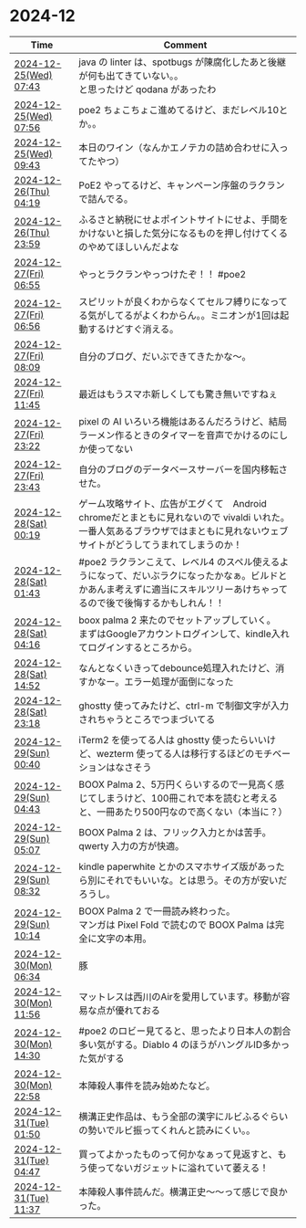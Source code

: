 # 2024-12

| Time | Comment |
| ----- | ------- |
| [2024-12-25(Wed) 07:43](https://bsky.app/profile/tokuhirom.bsky.social/post/3le4hmaarns2x) | java の linter は、spotbugs が陳腐化したあと後継が何も出てきていない。。<br>と思ったけど qodana があったわ |
| [2024-12-25(Wed) 07:56](https://bsky.app/profile/tokuhirom.bsky.social/post/3le4icweuds2x) | poe2 ちょこちょこ進めてるけど、まだレベル10とか。。 |
| [2024-12-25(Wed) 09:43](https://bsky.app/profile/tokuhirom.bsky.social/post/3le4ob47rpk2x) | 本日のワイン（なんかエノテカの詰め合わせに入ってたやつ） |
| [2024-12-26(Thu) 04:19](https://bsky.app/profile/tokuhirom.bsky.social/post/3le6mmtec5s2g) | PoE2 やってるけど、キャンペーン序盤のラクランで詰んでる。 |
| [2024-12-26(Thu) 23:59](https://bsky.app/profile/tokuhirom.bsky.social/post/3leaoltncc22d) | ふるさと納税にせよポイントサイトにせよ、手間をかけないと損した気分になるものを押し付けてくるのやめてほしいんだよな |
| [2024-12-27(Fri) 06:55](https://bsky.app/profile/tokuhirom.bsky.social/post/3lebft6nnpc2a) | やっとラクランやっつけたぞ！！    #poe2 |
| [2024-12-27(Fri) 06:56](https://bsky.app/profile/tokuhirom.bsky.social/post/3lebfufzg7c2a) | スピリットが良くわからなくてセルフ縛りになってる気がしてるがよくわからん。。ミニオンが1回は起動するけどすぐ消える。 |
| [2024-12-27(Fri) 08:09](https://bsky.app/profile/tokuhirom.bsky.social/post/3lebjx6yv2k2a) | 自分のブログ、だいぶできてきたかな〜。 |
| [2024-12-27(Fri) 11:45](https://bsky.app/profile/tokuhirom.bsky.social/post/3lebvzvg6gc2a) | 最近はもうスマホ新しくしても驚き無いですねぇ |
| [2024-12-27(Fri) 23:22](https://bsky.app/profile/tokuhirom.bsky.social/post/3led4xmwvik2a) | pixel の AI いろいろ機能はあるんだろうけど、結局ラーメン作るときのタイマーを音声でかけるのにしか使ってない |
| [2024-12-27(Fri) 23:43](https://bsky.app/profile/tokuhirom.bsky.social/post/3led65y5kms2a) | 自分のブログのデータベースサーバーを国内移転させた。 |
| [2024-12-28(Sat) 00:19](https://bsky.app/profile/tokuhirom.bsky.social/post/3leda6kby7k2a) | ゲーム攻略サイト、広告がエグくて　Android chromeだとまともに見れないので vivaldi いれた。<br>一番人気あるブラウザではまともに見れないウェブサイトがどうしてうまれてしまうのか！ |
| [2024-12-28(Sat) 01:43](https://bsky.app/profile/tokuhirom.bsky.social/post/3ledeuar4kc2a) | #poe2 ラクランこえて、レベル4 のスペル使えるようになって、だいぶラクになったかなぁ。ビルドとかあんま考えずに適当にスキルツリーあけちゃってるので後で後悔するかもしれん！！ |
| [2024-12-28(Sat) 04:16](https://bsky.app/profile/tokuhirom.bsky.social/post/3lednfaqkzs2a) | boox palma 2 来たのでセットアップしていく。<br>まずはGoogleアカウントログインして、kindle入れてログインするところから。 |
| [2024-12-28(Sat) 14:52](https://bsky.app/profile/tokuhirom.bsky.social/post/3leeqxglmr223) | なんとなくいきってdebounce処理入れたけど、消すかなー。エラー処理が面倒になった |
| [2024-12-28(Sat) 23:18](https://bsky.app/profile/tokuhirom.bsky.social/post/3lefnajmx2k2p) | ghostty 使ってみたけど、ctrl-m で制御文字が入力されちゃうところでつまづいてる |
| [2024-12-29(Sun) 00:40](https://bsky.app/profile/tokuhirom.bsky.social/post/3lefrtbrkmk2v) | iTerm2 を使ってる人は ghostty 使ったらいいけど、wezterm 使ってる人は移行するほどのモチベーションはなさそう |
| [2024-12-29(Sun) 04:43](https://bsky.app/profile/tokuhirom.bsky.social/post/3leg7f26kqs27) | BOOX Palma 2、5万円くらいするので一見高く感じてしまうけど、100冊これで本を読むと考えると、一冊あたり500円なので高くない（本当に？） |
| [2024-12-29(Sun) 05:07](https://bsky.app/profile/tokuhirom.bsky.social/post/3legaqhpsh22m) | BOOX Palma 2 は、フリック入力とかは苦手。qwerty 入力の方が快適。 |
| [2024-12-29(Sun) 08:32](https://bsky.app/profile/tokuhirom.bsky.social/post/3legm67hwy227) | kindle paperwhite とかのスマホサイズ版があったら別にそれでもいいな。とは思う。その方が安いだろうし。 |
| [2024-12-29(Sun) 10:14](https://bsky.app/profile/tokuhirom.bsky.social/post/3legrusbjds27) | BOOX Palma 2 で一冊読み終わった。<br>マンガは Pixel Fold で読むので BOOX Palma は完全に文字の本用。 |
| [2024-12-30(Mon) 06:34](https://bsky.app/profile/tokuhirom.bsky.social/post/3leiw2venlk2e) | 豚 |
| [2024-12-30(Mon) 11:56](https://bsky.app/profile/tokuhirom.bsky.social/post/3lejhznjpvk2e) | マットレスは西川のAirを愛用しています。移動が容易な点が優れておる |
| [2024-12-30(Mon) 14:30](https://bsky.app/profile/tokuhirom.bsky.social/post/3lejqntqf3s2v) | #poe2 のロビー見てると、思ったより日本人の割合多い気がする。Diablo 4 のほうがハングルID多かった気がする |
| [2024-12-30(Mon) 22:58](https://bsky.app/profile/tokuhirom.bsky.social/post/3lekn26jxgs2k) | 本陣殺人事件を読み始めたなど。 |
| [2024-12-31(Tue) 01:50](https://bsky.app/profile/tokuhirom.bsky.social/post/3lekwnzcf3c2k) | 横溝正史作品は、もう全部の漢字にルビふるぐらいの勢いでルビ振ってくれんと読みにくい。。 |
| [2024-12-31(Tue) 04:47](https://bsky.app/profile/tokuhirom.bsky.social/post/3lelak2ljxk2k) | 買ってよかったものって何かなぁって見返すと、もう使ってないガジェットに溢れていて萎える！ |
| [2024-12-31(Tue) 11:37](https://bsky.app/profile/tokuhirom.bsky.social/post/3lelxhtju722k) | 本陣殺人事件読んだ。横溝正史〜〜って感じで良かった。 |
